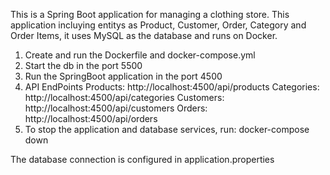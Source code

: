 This is a Spring Boot application for managing a clothing store.  This application incluying entitys as Product, Customer, Order, Category and Order Items, it uses MySQL as the database and runs on Docker.

1. Create and run the Dockerfile and docker-compose.yml
2. Start the db in the port 5500
3. Run the SpringBoot application in the port 4500
4. API EndPoints
   Products: http://localhost:4500/api/products
   Categories: http://localhost:4500/api/categories
   Customers: http://localhost:4500/api/customers
   Orders: http://localhost:4500/api/orders
5. To stop the application and database services, run:
   docker-compose down
   
The database connection is configured in application.properties
